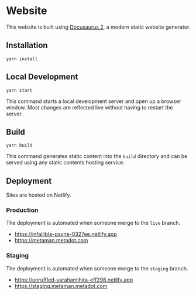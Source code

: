 # Website

This website is built using [Docusaurus 2](https://v2.docusaurus.io/), a modern static website generator.

## Installation

```console
yarn install
```

## Local Development

```console
yarn start
```

This command starts a local development server and open up a browser window. Most changes are reflected live without having to restart the server.

## Build

```console
yarn build
```

This command generates static content into the `build` directory and can be served using any static contents hosting service.

## Deployment

Sites are hosted on Netlify.

### Production

The deployment is automated when someone merge to the `live` branch.

- <https://infallible-payne-0327ee.netlify.app>
- <https://metaman.metadot.com>

### Staging

The deployment is automated when someone merge to the `staging` branch.

- <https://unruffled-varahamihira-eff298.netlify.app>
- <https://staging.metaman.metadot.com>
